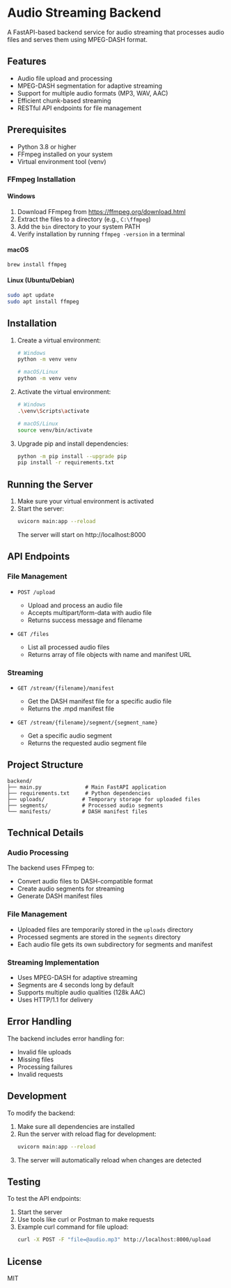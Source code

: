 # Audio Streaming Backend

A FastAPI-based backend service for audio streaming that processes audio files and serves them using MPEG-DASH format.

## Features

- Audio file upload and processing
- MPEG-DASH segmentation for adaptive streaming
- Support for multiple audio formats (MP3, WAV, AAC)
- Efficient chunk-based streaming
- RESTful API endpoints for file management

## Prerequisites

- Python 3.8 or higher
- FFmpeg installed on your system
- Virtual environment tool (venv)

### FFmpeg Installation

#### Windows
1. Download FFmpeg from https://ffmpeg.org/download.html
2. Extract the files to a directory (e.g., `C:\ffmpeg`)
3. Add the `bin` directory to your system PATH
4. Verify installation by running `ffmpeg -version` in a terminal

#### macOS
```bash
brew install ffmpeg
```

#### Linux (Ubuntu/Debian)
```bash
sudo apt update
sudo apt install ffmpeg
```

## Installation

1. Create a virtual environment:
   ```bash
   # Windows
   python -m venv venv
   
   # macOS/Linux
   python -m venv venv
   ```

2. Activate the virtual environment:
   ```bash
   # Windows
   .\venv\Scripts\activate
   
   # macOS/Linux
   source venv/bin/activate
   ```

3. Upgrade pip and install dependencies:
   ```bash
   python -m pip install --upgrade pip
   pip install -r requirements.txt
   ```

## Running the Server

1. Make sure your virtual environment is activated
2. Start the server:
   ```bash
   uvicorn main:app --reload
   ```
   The server will start on http://localhost:8000

## API Endpoints

### File Management

- `POST /upload`
  - Upload and process an audio file
  - Accepts multipart/form-data with audio file
  - Returns success message and filename

- `GET /files`
  - List all processed audio files
  - Returns array of file objects with name and manifest URL

### Streaming

- `GET /stream/{filename}/manifest`
  - Get the DASH manifest file for a specific audio file
  - Returns the .mpd manifest file

- `GET /stream/{filename}/segment/{segment_name}`
  - Get a specific audio segment
  - Returns the requested audio segment file

## Project Structure

```
backend/
├── main.py              # Main FastAPI application
├── requirements.txt     # Python dependencies
├── uploads/            # Temporary storage for uploaded files
├── segments/           # Processed audio segments
└── manifests/          # DASH manifest files
```

## Technical Details

### Audio Processing

The backend uses FFmpeg to:
- Convert audio files to DASH-compatible format
- Create audio segments for streaming
- Generate DASH manifest files

### File Management

- Uploaded files are temporarily stored in the `uploads` directory
- Processed segments are stored in the `segments` directory
- Each audio file gets its own subdirectory for segments and manifest

### Streaming Implementation

- Uses MPEG-DASH for adaptive streaming
- Segments are 4 seconds long by default
- Supports multiple audio qualities (128k AAC)
- Uses HTTP/1.1 for delivery

## Error Handling

The backend includes error handling for:
- Invalid file uploads
- Missing files
- Processing failures
- Invalid requests

## Development

To modify the backend:

1. Make sure all dependencies are installed
2. Run the server with reload flag for development:
   ```bash
   uvicorn main:app --reload
   ```
3. The server will automatically reload when changes are detected

## Testing

To test the API endpoints:

1. Start the server
2. Use tools like curl or Postman to make requests
3. Example curl command for file upload:
   ```bash
   curl -X POST -F "file=@audio.mp3" http://localhost:8000/upload
   ```

## License

MIT 
